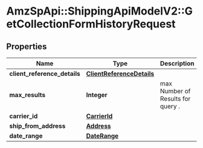 # AmzSpApi::ShippingApiModelV2::GetCollectionFormHistoryRequest

## Properties
Name | Type | Description | Notes
------------ | ------------- | ------------- | -------------
**client_reference_details** | [**ClientReferenceDetails**](ClientReferenceDetails.md) |  | [optional] 
**max_results** | **Integer** | max Number of Results for query . | [optional] 
**carrier_id** | [**CarrierId**](CarrierId.md) |  | [optional] 
**ship_from_address** | [**Address**](Address.md) |  | [optional] 
**date_range** | [**DateRange**](DateRange.md) |  | [optional] 

